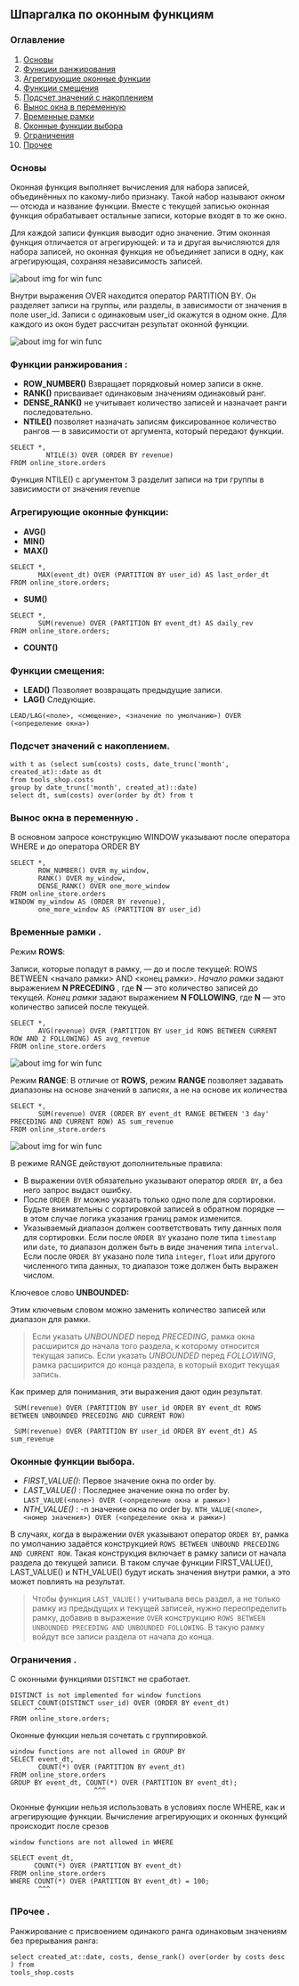 ## Шпаргалка по оконным функциям

### Оглавление
1. [Основы](#introduction)
2. [Функции ранжирования](#rage)
3. [Агрегирующие оконные функции](#agr)
4. [Функции смещения](#lead)
5. [Подсчет значений с накоплением](#sun)
6. [Вынос окна в переменную](#win)
7. [Временные рамки](#time)
8. [Оконные функции выбора](#nth_value)
9. [Ограничения](#corr)
10. [Прочее](#other)
 
### Основы <a name="introduction"></a>

Оконная функция выполняет вычисления для набора записей, объединённых по какому-либо признаку. 
Такой набор называют *окном* — отсюда и название функции.
Вместе с текущей записью оконная функция обрабатывает остальные записи, которые входят в то же окно. 

Для каждой записи функция выводит одно значение. 
Этим оконная функция отличается от агрегирующей: и та и другая вычисляются для набора записей, но оконная функция не объединяет записи в одну, как агрегирующая, сохраняя независимость записей.

![about img for win func](https://pictures.s3.yandex.net/resources/2.1.2_2880border_1637138247.png)

Внутри выражения OVER находится оператор PARTITION BY. Он разделяет записи на группы, или разделы, в зависимости от значения в поле user_id. Записи с одинаковым user_id окажутся в одном окне. Для каждого из окон будет рассчитан результат оконной функции.

![about img for win func](https://pictures.s3.yandex.net/resources/2.1.1_2880border_1637138278.png)

### Функции ранжирования <a name="rage"></a>: 

- **ROW_NUMBER()** Взвращает порядковый номер записи в окне.
- **RANK()** присваивает одинаковым значениям одинаковый ранг. 
- **DENSE_RANK()** не учитывает количество записей и назначает ранги последовательно. 
- **NTILE()** позволяет назначать записям фиксированное количество рангов — в зависимости от аргумента, который передают функции. 

```
SELECT *,
         NTILE(3) OVER (ORDER BY revenue)
FROM online_store.orders 
```
Функция NTILE() с аргументом 3 разделит записи на три группы в зависимости от значения revenue

### Агрегирующие оконные функции<a name="agr"></a>:
- **AVG()**
- **MIN()** 
- **MAX()**
```
SELECT *,
       MAX(event_dt) OVER (PARTITION BY user_id) AS last_order_dt
FROM online_store.orders; 
```

- **SUM()**
```
SELECT *,
       SUM(revenue) OVER (PARTITION BY event_dt) AS daily_rev
FROM online_store.orders; 
```
- **COUNT()**

### Функции смещения<a name="lead"></a>: 
- **LEAD()** Позволяет возвращать предыдущие записи.
- **LAG()** Следующие.

```
LEAD/LAG(<поле>, <смещение>, <значение по умолчанию>) OVER (<определение окна>)
```


### Подсчет значений с накоплением<a name="sun"></a>.
```
with t as (select sum(costs) costs, date_trunc('month', created_at)::date as dt
from tools_shop.costs
group by date_trunc('month', created_at)::date)
select dt, sum(costs) over(order by dt) from t
```

### Вынос окна в переменную <a name="win"></a>.

В основном запросе конструкцию WINDOW указывают после оператора WHERE и до оператора ORDER BY

```
SELECT *,
       ROW_NUMBER() OVER my_window,
       RANK() OVER my_window,
       DENSE_RANK() OVER one_more_window
FROM online_store.orders
WINDOW my_window AS (ORDER BY revenue),
       one_more_window AS (PARTITION BY user_id)
```

### Временные рамки <a name="time"></a>.

Режим **ROWS**:

Записи, которые попадут в рамку, — до и после текущей: ROWS BETWEEN <начало рамки> AND <конец рамки>. 
_Начало рамки_ задают выражением **N PRECEDING** , где **N** — это количество записей до текущей. 
_Конец рамки_ задают выражением **N FOLLOWING**, где **N** — это количество записей после текущей.

```
SELECT *,
       AVG(revenue) OVER (PARTITION BY user_id ROWS BETWEEN CURRENT ROW AND 2 FOLLOWING) AS avg_revenue
FROM online_store.orders
```
![about img for win func](https://pictures.s3.yandex.net/resources/5.1.3_2880border_1639758883.png)

Режим **RANGE**:
В отличие от **ROWS**, режим **RANGE** позволяет задавать диапазоны на основе значений в записях, а не на основе их количества

```
SELECT *,
       SUM(revenue) OVER (ORDER BY event_dt RANGE BETWEEN '3 day' PRECEDING AND CURRENT ROW) AS sum_revenue
FROM online_store.orders 
```

![about img for win func](https://pictures.s3.yandex.net/resources/5.2_2880border_1639759221.png)

В режиме RANGE действуют дополнительные правила:

- В выражении ```OVER``` обязательно указывают оператор ```ORDER BY```, а без него запрос выдаст ошибку.
- После ```ORDER BY``` можно указать только одно поле для сортировки. Будьте внимательны с сортировкой записей в обратном порядке — в этом случае логика указания границ рамок изменится.
- Указываемый диапазон должен соответствовать типу данных поля для сортировки. Если после ```ORDER BY``` указано поле типа ```timestamp``` или ```date```, то диапазон должен быть в виде значения типа ```interval```. Если после ```ORDER BY``` указано поле типа ```integer```, ```float``` или другого численного типа данных, то диапазон тоже должен быть выражен числом.

Ключевое слово **UNBOUNDED:**

Этим ключевым словом можно заменить количество записей или диапазон для рамки. 

> Если указать _UNBOUNDED_ перед _PRECEDING_, рамка окна расширится до начала того раздела, к которому относится текущая запись. 
> Если указать _UNBOUNDED_ перед _FOLLOWING_, рамка расширится до конца раздела, в который входит текущая запись. 

 Как пример для понимания, эти выражения дают один результат. 
```
 SUM(revenue) OVER (PARTITION BY user_id ORDER BY event_dt ROWS BETWEEN UNBOUNDED PRECEDING AND CURRENT ROW) 
      
 SUM(revenue) OVER (PARTITION BY user_id ORDER BY event_dt) AS sum_revenue
```

### Оконные функции выбора<a name="nth_value"></a>.
- _FIRST_VALUE()_: Первое значение окна по order by. 
- _LAST_VALUE()_ : Последнее значение окна по order by. ```LAST_VALUE(<поле>) OVER (<определение окна и рамки>)```
- _NTH_VALUE()_ : -n значение окна по order by. ```NTH_VALUE(<поле>, <номер значения>) OVER (<определение окна и рамки>)```


В случаях, когда в выражении ```OVER``` указывают оператор ```ORDER BY```, рамка по умолчанию задаётся конструкцией ```ROWS BETWEEN UNBOUND PRECEDING AND CURRENT ROW```. Такая конструкция включает в рамку записи от начала раздела до текущей записи. В таком случае функции FIRST_VALUE(), LAST_VALUE() и NTH_VALUE() будут искать значения внутри рамки, а это может повлиять на результат. 


> Чтобы функция ```LAST_VALUE()``` учитывала весь раздел, а не только рамку из предыдущих и текущей записей, нужно переопределить рамку, добавив в выражение ```OVER``` конструкцию ```ROWS BETWEEN UNBOUNDED PRECEDING AND UNBOUNDED FOLLOWING```. В такую рамку войдут все записи раздела от начала до конца. 

### Ограничения <a name="corr"></a>.
С оконными функциями ```DISTINCT``` не сработает. 
```
DISTINCT is not implemented for window functions
SELECT COUNT(DISTINCT user_id) OVER (ORDER BY event_dt)
      ^^^
FROM online_store.orders; 
```

Оконные функции нельзя сочетать с группировкой.
```
window functions are not allowed in GROUP BY
SELECT event_dt, 
       COUNT(*) OVER (PARTITION BY event_dt)
FROM online_store.orders
GROUP BY event_dt, COUNT(*) OVER (PARTITION BY event_dt);
                     ^^^ 
```

 Оконные функции нельзя использовать в условиях после WHERE, как и агрегирующие функции. Вычисление агрегирующих и оконных функций происходит после срезов
 
 ```
 window functions are not allowed in WHERE

SELECT event_dt, 
       COUNT(*) OVER (PARTITION BY event_dt)
FROM online_store.orders
WHERE COUNT(*) OVER (PARTITION BY event_dt) = 100;
        ^^^ 
 ```
 
 ### ПРочее <a name="other"></a>.
 Ранжирование с присвоением одинакого ранга одинаковым значениям без прерывания ранга:
```
select created_at::date, costs, dense_rank() over(order by costs desc ) from 
tools_shop.costs
```

